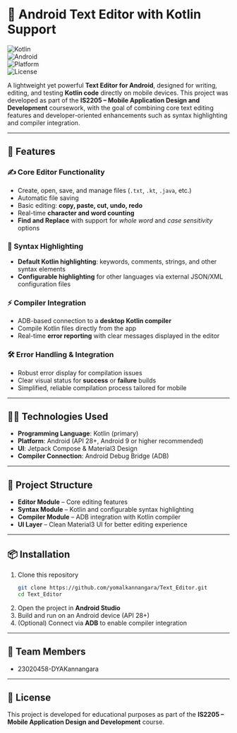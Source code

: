 # 📘 Android Text Editor with Kotlin Support  

![Kotlin](https://img.shields.io/badge/Kotlin-1.9-blue?logo=kotlin)  
![Android](https://img.shields.io/badge/Android-9%2B-brightgreen?logo=android)  
![Platform](https://img.shields.io/badge/Platform-Mobile-lightgrey)  
![License](https://img.shields.io/badge/License-Educational-important)  

A lightweight yet powerful **Text Editor for Android**, designed for writing, editing, and testing **Kotlin code** directly on mobile devices. This project was developed as part of the **IS2205 – Mobile Application Design and Development** coursework, with the goal of combining core text editing features and developer-oriented enhancements such as syntax highlighting and compiler integration.  

---

## 🚀 Features  

### ✍️ Core Editor Functionality  
- Create, open, save, and manage files (`.txt`, `.kt`, `.java`, etc.)  
- Automatic file saving  
- Basic editing: **copy, paste, cut, undo, redo**  
- Real-time **character and word counting**  
- **Find and Replace** with support for *whole word* and *case sensitivity* options  

### 🎨 Syntax Highlighting  
- **Default Kotlin highlighting**: keywords, comments, strings, and other syntax elements  
- **Configurable highlighting** for other languages via external JSON/XML configuration files  

### ⚡ Compiler Integration  
- ADB-based connection to a **desktop Kotlin compiler**  
- Compile Kotlin files directly from the app  
- Real-time **error reporting** with clear messages displayed in the editor  

### 🛠️ Error Handling & Integration  
- Robust error display for compilation issues  
- Clear visual status for **success** or **failure** builds  
- Simplified, reliable compilation process tailored for mobile  

---

## 🧑‍💻 Technologies Used  
- **Programming Language**: Kotlin (primary)  
- **Platform**: Android (API 28+, Android 9 or higher recommended)  
- **UI**: Jetpack Compose & Material3 Design  
- **Compiler Connection**: Android Debug Bridge (ADB)  

---

## 📂 Project Structure  
- **Editor Module** – Core editing features  
- **Syntax Module** – Kotlin and configurable syntax highlighting  
- **Compiler Module** – ADB integration with Kotlin compiler  
- **UI Layer** – Clean Material3 UI for better editing experience  

---

## 📦 Installation  
1. Clone this repository  
   ```bash
   git clone https://github.com/yomalkannangara/Text_Editor.git
   cd Text_Editor
   ```
2. Open the project in **Android Studio**  
3. Build and run on an Android device (API 28+)  
4. (Optional) Connect via **ADB** to enable compiler integration  

---

## 👥 Team Members  
- 23020458-DYAKannangara 

---

## 📜 License  
This project is developed for educational purposes as part of the **IS2205 – Mobile Application Design and Development** course.  

